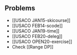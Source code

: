 ## Problems
- [[USACO JAN15-skicourse]]
- [[USACO FEB14-scode]]
- [[USACO JAN19-time]]
- [[USACO FEB20-deleg]]
- [[USACO OPEN20-exercise]]
- Check [[Range DP]]